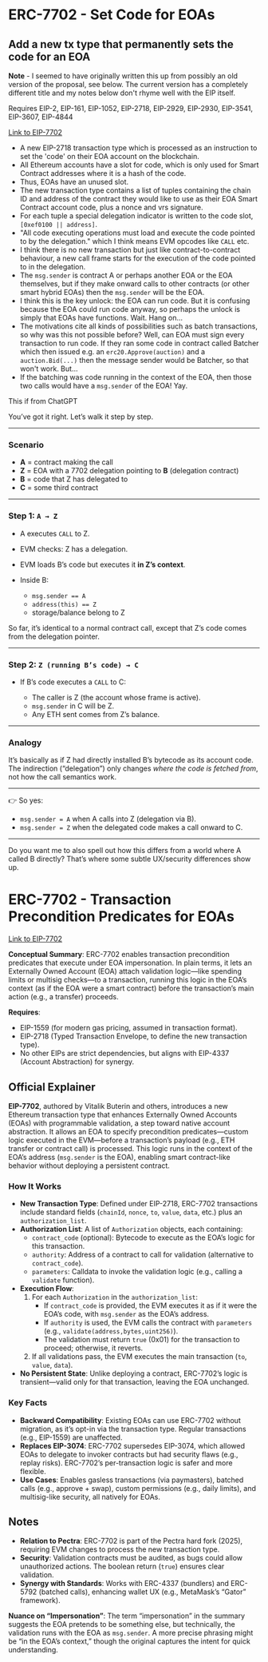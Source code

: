 # ERC-7702 - Set Code for EOAs
## Add a new tx type that permanently sets the code for an EOA

**Note** - I seemed to have originally written this up from possibly an old version of the proposal, see below. The current version has a completely different title and my notes below don't rhyme well with the EIP itself. 

Requires	EIP-2, EIP-161, EIP-1052, EIP-2718, EIP-2929, EIP-2930, EIP-3541, EIP-3607, EIP-4844

[Link to EIP-7702](https://eips.ethereum.org/EIPS/eip-7702)

 - A new EIP-2718 transaction type which is processed as an instruction to set the 'code' on their EOA account on the blockchain.
 - All Ethereum accounts have a slot for code, which is only used for Smart Contract addresses where it is a hash of the code.
 - Thus, EOAs have an unused slot.
 - The new transaction type contains a list of tuples containing the chain ID and address of the contract they would like to use as their EOA Smart Contract account code, plus a nonce and vrs signature.
 - For each tuple a special delegation indicator is written to the code slot, `[0xef0100 || address]`.
 - "All code executing operations must load and execute the code pointed to by the delegation." which I think means EVM opcodes like `CALL` etc.
 - I think there is no new transaction but just like contract-to-contract behaviour, a new call frame starts for the execution of the code pointed to in the delegation.
 - The `msg.sender` is contract A or perhaps another EOA or the EOA themselves, but if they make onward calls to other contracts (or other smart hybrid EOAs) then the `msg.sender` will be the EOA.
 - I think this is the key unlock: the EOA can run code. But it is confusing because the EOA could run code anyway, so perhaps the unlock is simply that EOAs have functions. Wait. Hang on...
 - The motivations cite all kinds of possibilities such as batch transactions, so why was this not possible before? Well, can EOA must sign every transaction to run code. If they ran some code in contract called Batcher which then issued e.g. an `erc20.Approve(auction)` and a `auction.Bid(...)` then the message sender would be Batcher, so that won't work. But...
 - If the batching was code running in the context of the EOA, then those two calls would have a `msg.sender` of the EOA! Yay.

This if from ChatGPT

You’ve got it right. Let’s walk it step by step.

---

### Scenario

* **A** = contract making the call
* **Z** = EOA with a 7702 delegation pointing to **B** (delegation contract)
* **B** = code that Z has delegated to
* **C** = some third contract

---

### Step 1: `A → Z`

* A executes `CALL` to Z.
* EVM checks: Z has a delegation.
* EVM loads B’s code but executes it **in Z’s context**.
* Inside B:

  * `msg.sender == A`
  * `address(this) == Z`
  * storage/balance belong to Z

So far, it’s identical to a normal contract call, except that Z’s code comes from the delegation pointer.

---

### Step 2: `Z (running B’s code) → C`

* If B’s code executes a `CALL` to C:

  * The caller is Z (the account whose frame is active).
  * `msg.sender` in C will be Z.
  * Any ETH sent comes from Z’s balance.

---

### Analogy

It’s basically as if Z had directly installed B’s bytecode as its account code. The indirection (“delegation”) only changes *where the code is fetched from*, not how the call semantics work.

---

👉 So yes:

* `msg.sender = A` when A calls into Z (delegation via B).
* `msg.sender = Z` when the delegated code makes a call onward to C.

---

Do you want me to also spell out how this differs from a world where A called B directly? That’s where some subtle UX/security differences show up.





# ERC-7702 - Transaction Precondition Predicates for EOAs

[Link to EIP-7702](https://eips.ethereum.org/EIPS/eip-7702)

**Conceptual Summary**: ERC-7702 enables transaction precondition predicates that execute under EOA impersonation. In plain terms, it lets an Externally Owned Account (EOA) attach validation logic—like spending limits or multisig checks—to a transaction, running this logic in the EOA’s context (as if the EOA were a smart contract) before the transaction’s main action (e.g., a transfer) proceeds.

**Requires**: 
- EIP-1559 (for modern gas pricing, assumed in transaction format).
- EIP-2718 (Typed Transaction Envelope, to define the new transaction type).
- No other EIPs are strict dependencies, but aligns with EIP-4337 (Account Abstraction) for synergy.

## Official Explainer

**EIP-7702**, authored by Vitalik Buterin and others, introduces a new Ethereum transaction type that enhances Externally Owned Accounts (EOAs) with programmable validation, a step toward native account abstraction. It allows an EOA to specify precondition predicates—custom logic executed in the EVM—before a transaction’s payload (e.g., ETH transfer or contract call) is processed. This logic runs in the context of the EOA’s address (`msg.sender` is the EOA), enabling smart contract-like behavior without deploying a persistent contract.

### How It Works
- **New Transaction Type**: Defined under EIP-2718, ERC-7702 transactions include standard fields (`chainId`, `nonce`, `to`, `value`, `data`, etc.) plus an `authorization_list`.
- **Authorization List**: A list of `Authorization` objects, each containing:
  - `contract_code` (optional): Bytecode to execute as the EOA’s logic for this transaction.
  - `authority`: Address of a contract to call for validation (alternative to `contract_code`).
  - `parameters`: Calldata to invoke the validation logic (e.g., calling a `validate` function).
- **Execution Flow**:
  1. For each `Authorization` in the `authorization_list`:
     - If `contract_code` is provided, the EVM executes it as if it were the EOA’s code, with `msg.sender` as the EOA’s address.
     - If `authority` is used, the EVM calls the contract with `parameters` (e.g., `validate(address,bytes,uint256)`).
     - The validation must return `true` (0x01) for the transaction to proceed; otherwise, it reverts.
  2. If all validations pass, the EVM executes the main transaction (`to`, `value`, `data`).
- **No Persistent State**: Unlike deploying a contract, ERC-7702’s logic is transient—valid only for that transaction, leaving the EOA unchanged.

### Key Facts
- **Backward Compatibility**: Existing EOAs can use ERC-7702 without migration, as it’s opt-in via the transaction type. Regular transactions (e.g., EIP-1559) are unaffected.
- **Replaces EIP-3074**: ERC-7702 supersedes EIP-3074, which allowed EOAs to delegate to invoker contracts but had security flaws (e.g., replay risks). ERC-7702’s per-transaction logic is safer and more flexible.
- **Use Cases**: Enables gasless transactions (via paymasters), batched calls (e.g., approve + swap), custom permissions (e.g., daily limits), and multisig-like security, all natively for EOAs.

## Notes
- **Relation to Pectra**: ERC-7702 is part of the Pectra hard fork (2025), requiring EVM changes to process the new transaction type.
- **Security**: Validation contracts must be audited, as bugs could allow unauthorized actions. The boolean return (`true`) ensures clear validation.
- **Synergy with Standards**: Works with ERC-4337 (bundlers) and ERC-5792 (batched calls), enhancing wallet UX (e.g., MetaMask’s “Gator” framework).

**Nuance on “Impersonation”**: The term “impersonation” in the summary suggests the EOA pretends to be something else, but technically, the validation runs with the EOA as `msg.sender`. A more precise phrasing might be “in the EOA’s context,” though the original captures the intent for quick understanding.
